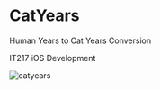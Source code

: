 # CatYears
Human Years to Cat Years Conversion

IT217 iOS Development

![catyears](https://alanv73.github.io/img/catyears.png)
